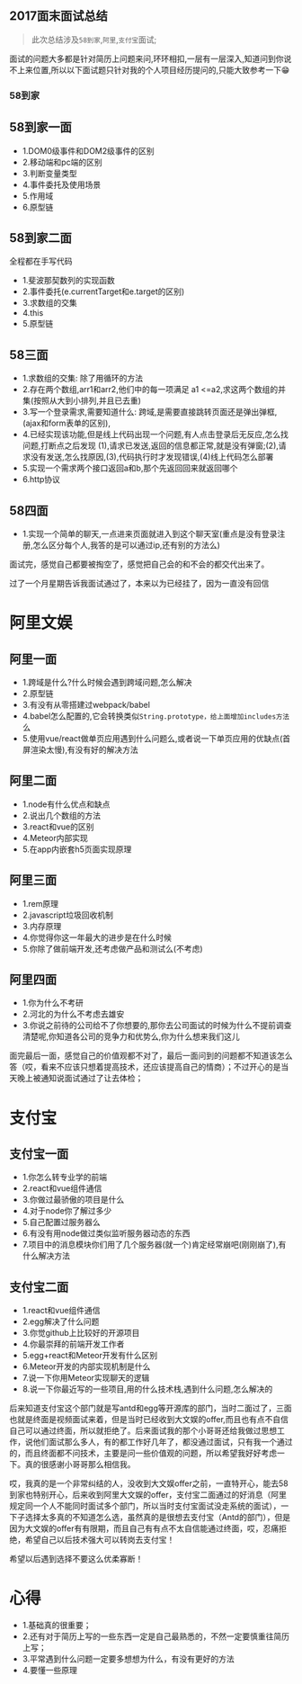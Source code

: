 ## 2017面末面试总结

> 此次总结涉及`58到家`,`阿里`,`支付宝`面试;

面试的问题大多都是针对简历上问题来问,环环相扣,一层有一层深入,知道问到你说不上来位置,所以以下面试题只针对我的个人项目经历提问的,只能大致参考一下😁


### 58到家

## 58到家一面
- 1.DOM0级事件和DOM2级事件的区别
- 2.移动端和pc端的区别
- 3.判断变量类型
- 4.事件委托及使用场景
- 5.作用域
- 6.原型链


## 58到家二面
全程都在手写代码
- 1.斐波那契数列的实现函数
- 2.事件委托(e.currentTarget和e.target的区别)
- 3.求数组的交集
- 4.this
- 5.原型链


## 58三面
- 1.求数组的交集: 除了用循环的方法
- 2.存在两个数组,arr1和arr2,他们中的每一项满足 a1 <=a2,求这两个数组的并集(按照从大到小排列,并且已去重)
- 3.写一个登录需求,需要知道什么: 跨域,是需要直接跳转页面还是弹出弹框,(ajax和form表单的区别),
- 4.已经实现该功能,但是线上代码出现一个问题,有人点击登录后无反应,怎么找问题,打断点之后发现
(1),请求已发送,返回的信息都正常,就是没有弹窗;(2),请求没有发送,怎么找原因,(3),代码执行时才发现错误,(4)线上代码怎么部署
- 5.实现一个需求两个接口返回a和b,那个先返回回来就返回哪个
- 6.http协议


## 58四面

- 1.实现一个简单的聊天,一点进来页面就进入到这个聊天室(重点是没有登录注册,怎么区分每个人,我答的是可以通过ip,还有别的方法么)

面试完，感觉自己都要被掏空了，感觉把自己会的和不会的都交代出来了。

过了一个月星期告诉我面试通过了，本来以为已经挂了，因为一直没有回信

# 阿里文娱

## 阿里一面
- 1.跨域是什么?什么时候会遇到跨域问题,怎么解决
- 2.原型链
- 3.有没有从零搭建过webpack/babel
- 4.babel怎么配置的,它会转换类似`String.prototype，给上面增加includes方法`么
- 5.使用vue/react做单页应用遇到什么问题么,或者说一下单页应用的优缺点(首屏渲染太慢),有没有好的解决方法


## 阿里二面
- 1.node有什么优点和缺点
- 2.说出几个数组的方法
- 3.react和vue的区别
- 4.Meteor内部实现
- 5.在app内嵌套h5页面实现原理

## 阿里三面
- 1.rem原理
- 2.javascript垃圾回收机制
- 3.内存原理
- 4.你觉得你这一年最大的进步是在什么时候
- 5.你除了做前端开发,还考虑做产品和测试么(不考虑)

## 阿里四面

- 1.你为什么不考研
- 2.河北的为什么不考虑去雄安
- 3.你说之前待的公司给不了你想要的,那你去公司面试的时候为什么不提前调查清楚呢,你知道各公司的竞争力和优势么,你为什么想来我们这儿

面完最后一面，感觉自己的价值观都不对了，最后一面问到的问题都不知道该怎么答（哎，看来不应该只想着提高技术，还应该提高自己的情商）；不过开心的是当天晚上被通知说面试通过了让去体检；

# 支付宝

## 支付宝一面
- 1.你怎么转专业学的前端
- 2.react和vue组件通信
- 3.你做过最骄傲的项目是什么
- 4.对于node你了解过多少
- 5.自己配置过服务器么
- 6.有没有用node做过类似监听服务器动态的东西
- 7.项目中的消息模块你们用了几个服务器(就一个)肯定经常崩吧(刚刚崩了),有什么解决方法

## 支付宝二面
- 1.react和vue组件通信
- 2.egg解决了什么问题
- 3.你觉github上比较好的开源项目
- 4.你最崇拜的前端开发工作者
- 5.egg+react和Meteor开发有什么区别
- 6.Meteor开发的内部实现机制是什么
- 7.说一下你用Meteor实现聊天的逻辑
- 8.说一下你最近写的一些项目,用的什么技术栈,遇到什么问题,怎么解决的

后来知道支付宝这个部门就是写antd和egg等开源库的部门，当时二面过了，三面也就是终面是视频面试来着，但是当时已经收到大文娱的offer,而且也有点不自信自己可以通过终面，所以就拒绝了。后来面试我的那个小哥哥还给我做过思想工作，说他们面试那么多人，有的都工作好几年了，都没通过面试，只有我一个通过的，而且终面都不问技术，主要是问一些价值观的问题，所以希望我好好考虑一下。真的很感谢小哥哥那么相信我。

哎，我真的是一个非常纠结的人，没收到大文娱offer之前，一直特开心，能去58到家也特别开心，后来收到阿里大文娱的offer，支付宝二面通过的好消息（阿里规定同一个人不能同时面试多个部门，所以当时支付宝面试没走系统的面试），一下子选择太多真的不知道怎么选，虽然真的是很想去支付宝（Antd的部门），但是因为大文娱的offer有有限期，而且自己有有点不太自信能通过终面，哎，忍痛拒绝，希望自己以后技术强大可以转岗去支付宝！

希望以后遇到选择不要这么优柔寡断！

# 心得
- 1.基础真的很重要；
- 2.还有对于简历上写的一些东西一定是自己最熟悉的，不然一定要慎重往简历上写；
- 3.平常遇到什么问题一定要多想想为什么，有没有更好的方法
- 4.要懂一些原理